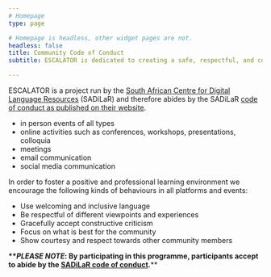 ```yaml
---
# Homepage
type: page

# Homepage is headless, other widget pages are not.
headless: false
title: Community Code of Conduct
subtitle: ESCALATOR is dedicated to creating a safe, respectful, and collegial environment for the benefit of everyone who participate in our programme. 

---
```


ESCALATOR is a project run by the [South African Centre for Digital Language Resources](https://www.sadilar.org/) (SADiLaR) and therefore abides by the SADiLaR [code of conduct as published on their website](https://www.sadilar.org/index.php/en/proposals-and-workshops/request-a-workshop/code-of-conduct).


- in person events of all types
- online activities such as conferences, workshops, presentations, colloquia
- meetings
- email communication
- social media communication

In order to foster a positive and professional learning environment we encourage the following kinds of behaviours in all platforms and events:
- Use welcoming and inclusive language
- Be respectful of different viewpoints and experiences
- Gracefully accept constructive criticism
- Focus on what is best for the community
- Show courtesy and respect towards other community members


**\*\*_PLEASE NOTE_: By participating in this programme, participants accept to abide by the [SADiLaR code of conduct](https://www.sadilar.org/index.php/en/proposals-and-workshops/request-a-workshop/code-of-conduct).**\*\*

